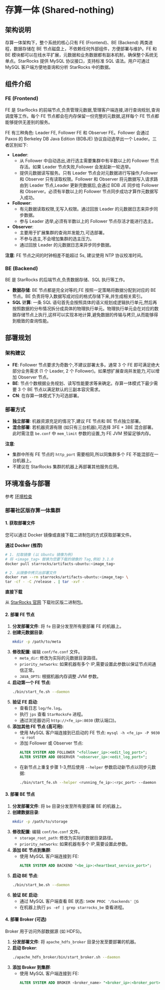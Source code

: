 # 存算一体 (Shared-nothing)

## 架构说明

存算一体架构下，整个系统的核心只有 FE (Frontend)、BE (Backend) 两类进程，数据存储在 BE 节点磁盘上，不依赖任何外部组件，方便部署与维护。FE 和 BE 模块都可以在线水平扩展，元数据和业务数据都有副本机制，确保整个系统无单点。StarRocks 提供 MySQL 协议接口，支持标准 SQL 语法。用户可通过 MySQL 客户端方便地查询和分析 StarRocks 中的数据。


## 组件介绍

### FE (Frontend)

FE 是 StarRocks 的前端节点,负责管理元数据,管理客户端连接,进行查询规划,查询调度等工作。每个 FE 节点都会在内存保留一份完整的元数据,这样每个 FE 节点都能够提供无差别的服务。

FE 有三种角色: Leader FE, Follower FE 和 Observer FE。Follower 会通过 Paxos 的 Berkeley DB Java Edition (BDBJE) 协议自动选举出一个 Leader。三者区别如下:

*   **Leader**:
    *   从 Follower 中自动选出,进行选主需要集群中有半数以上的 Follower 节点存活。如果 Leader 节点失败,Follower 会发起新一轮选举。
    *   提供元数据读写服务。只有 Leader 节点会对元数据进行写操作,Follower 和 Observer 只有读取权限。Follower 和 Observer 将元数据写入请求路由到 Leader 节点,Leader 更新完数据后,会通过 BDB JE 同步给 Follower 和 Observer。必须有半数以上的 Follower 节点同步成功才算作元数据写入成功。
*   **Follower**:
    *   有元数据读取权限,无写入权限。通过回放 Leader 的元数据日志来异步同步数据。
    *   参与 Leader 选举,必须有半数以上的 Follower 节点存活才能进行选主。
*   **Observer**:
    *   主要用于扩展集群的查询并发能力,可选部署。
    *   不参与选主,不会增加集群的选主压力。
    *   通过回放 Leader 的元数据日志来异步同步数据。

**注意**: FE 节点之间的时钟相差不能超过 5s, 建议使用 NTP 协议校准时间。

### BE (Backend)

BE 是 StarRocks 的后端节点,负责数据存储、SQL 执行等工作。

*   **数据存储**: BE 节点都是完全对等的,FE 按照一定策略将数据分配到对应的 BE 节点。BE 负责将导入数据写成对应的格式存储下来,并生成相关索引。
*   **SQL 计算**: 一条 SQL 语句首先会按照具体的语义规划成逻辑执行单元,然后再按照数据的分布情况拆分成具体的物理执行单元。物理执行单元会在对应的数据存储节点上执行,这样可以实现本地计算,避免数据的传输与拷贝,从而能够得到极致的查询性能。


## 部署规划

### 架构建议

*   **FE**: Follower 节点要求为奇数个,不建议部署太多。通常 3 个 FE 即可满足绝大部分业务需求 (1 个 Leader, 2 个 Follower)。如果想扩展查询并发能力,可以增加 Observer 节点。
*   **BE**: 节点个数根据业务规划、读写性能要求等来确定。存算一体模式下最少需要 3 个 BE 节点以满足默认的三副本容灾需求。
*   **CN**: 在存算一体模式下为可选部署。

### 部署方式

*   **独立部署**: 机器资源充足的情况下,建议 FE 节点和 BE 节点独立部署。
*   **混合部署**: 若机器资源有限 (如只有三台机器),可选择 3FE + 3BE 混合部署。此时需注意 `be.conf` 中 `mem_limit` 参数的设置,为 FE JVM 预留足够内存。

**注意**:

*   集群中所有 FE 节点的 `http_port` 需要相同,所以同集群多个 FE 不能混部在一台机器上。
*   不建议在 StarRocks 集群的机器上再部署其他服务应用。

## 环境准备与部署

参考 [环境检查](./deploy_checklist.md)

### 部署社区版存算一体集群

#### 1. 获取部署文件

您可以通过 Docker 镜像或直接下载二进制包的方式获取部署文件。

**通过 Docker (推荐)**

```bash
# 1. 拉取镜像 (以 Ubuntu 镜像为例)
# 将 <image_tag> 替换为您要下载的镜像的 Tag,例如 3.1.0
docker pull starrocks/artifacts-ubuntu:<image_tag>

# 2. 从镜像中拷贝出部署文件
docker run --rm starrocks/artifacts-ubuntu:<image_tag> \
tar -cf - -C /release . | tar -xvf -
```

**直接下载**

从 [StarRocks 官网](https://www.starrocks.io/zh-CN/download/community) 下载社区版二进制包。

#### 2. 部署 FE 节点

1.  **分发部署文件**: 将 `fe` 目录分发至所有要部署 FE 的机器上。
2.  **创建元数据目录**:
    ```bash
    mkdir -p /path/to/meta
    ```
3.  **修改配置**: 编辑 `conf/fe.conf` 文件。
    *   `meta_dir`: 修改为实际的元数据目录路径。
    *   `priority_networks`: 如果机器有多个 IP,需要设置此参数以保证节点间通信正常。
    *   `JAVA_OPTS`: 根据机器内存调整 JVM 参数。
4.  **启动第一个 FE 节点**:
    ```bash
    ./bin/start_fe.sh --daemon
    ```
5.  **验证 FE 启动**:
    *   查看日志 `log/fe.log`。
    *   执行 `jps` 查看 `StarRocksFe` 进程。
    *   通过浏览器访问 `http://<fe_ip>:8030` (默认端口)。
6.  **添加其他 FE 节点 (高可用)**:
    *   使用 MySQL 客户端连接到已启动的 FE 节点: `mysql -h <fe_ip> -P 9030 -u root`
    *   添加 Follower 或 Observer 节点:
        ```sql
        ALTER SYSTEM ADD FOLLOWER "<follower_ip>:<edit_log_port>";
        ALTER SYSTEM ADD OBSERVER "<observer_ip>:<edit_log_port>";
        ```
    *   在新节点上重复步骤 1-3,然后使用 `--helper` 参数启动新节点以同步元数据:
        ```bash
        ./bin/start_fe.sh --helper <running_fe_ip>:<rpc_port> --daemon
        ```

#### 3. 部署 BE 节点

1.  **分发部署文件**: 将 `be` 目录分发至所有要部署 BE 的机器上。
2.  **创建数据目录**:
    ```bash
    mkdir -p /path/to/storage
    ```
3.  **修改配置**: 编辑 `conf/be.conf` 文件。
    *   `storage_root_path`: 修改为实际的数据目录路径。
    *   `priority_networks`: 如果机器有多个 IP,需要设置此参数。
4.  **添加 BE 节点到集群**:
    *   使用 MySQL 客户端连接到 FE:
        ```sql
        ALTER SYSTEM ADD BACKEND "<be_ip>:<heartbeat_service_port>";
        ```
5.  **启动 BE 节点**:
    ```bash
    ./bin/start_be.sh --daemon
    ```
6.  **验证 BE 启动**:
    *   通过 MySQL 客户端查看 BE 状态: `SHOW PROC '/backends' G`
    *   在机器上执行 `ps -ef | grep starrocks_be` 查看进程。

#### 4. 部署 Broker (可选)

Broker 用于访问外部数据源 (如 HDFS)。

1.  **分发部署文件**: 将 `apache_hdfs_broker` 目录分发至要部署的机器。
2.  **启动 Broker**:
    ```bash
    ./apache_hdfs_broker/bin/start_broker.sh --daemon
    ```
3.  **添加 Broker 到集群**:
    *   使用 MySQL 客户端连接到 FE:
        ```sql
        ALTER SYSTEM ADD BROKER <broker_name> "<broker_ip>:<broker_port>";
        ```